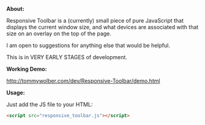 **About:**

Responsive Toolbar is a (currently) small piece of pure JavaScript that displays the 
current window size, and what devices are associated with that size on an overlay on the
top of the page.

I am open to suggestions for anything else that would be helpful.

This is in VERY EARLY STAGES of development.

**Working Demo:**

http://tommywolber.com/dev/Responsive-Toolbar/demo.html

**Usage:**

Just add the JS file to your HTML:
```html
<script src="responsive_toolbar.js"></script>
```

